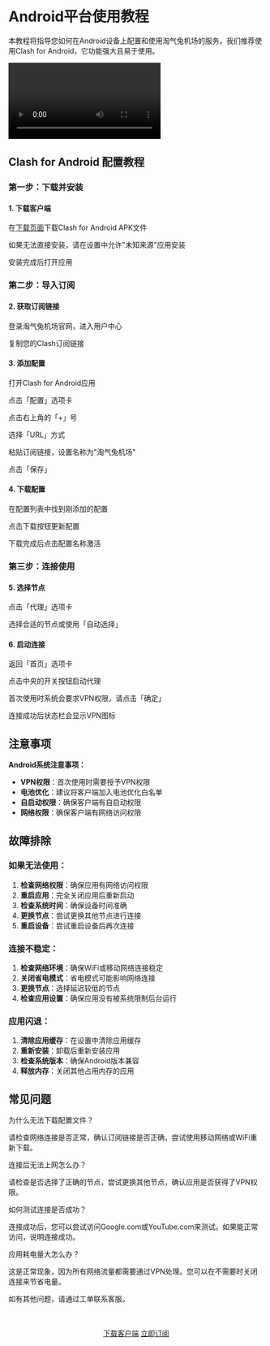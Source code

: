 # Android平台使用教程

本教程将指导您如何在Android设备上配置和使用淘气兔机场的服务。我们推荐使用Clash for Android，它功能强大且易于使用。

<video controls>
  <source src="/assets/android.webm">
</video>

## Clash for Android 配置教程

### 第一步：下载并安装

<div class="tutorial-step">
  <h4>1. 下载客户端</h4>
  <p>在<a href="/download">下载页面</a>下载Clash for Android APK文件</p>
  <p>如果无法直接安装，请在设置中允许"未知来源"应用安装</p>
  <p>安装完成后打开应用</p>
</div>

### 第二步：导入订阅

<div class="tutorial-step">
  <h4>2. 获取订阅链接</h4>
  <p>登录淘气兔机场官网，进入用户中心</p>
  <p>复制您的Clash订阅链接</p>
</div>

<div class="tutorial-step">
  <h4>3. 添加配置</h4>
  <p>打开Clash for Android应用</p>
  <p>点击「配置」选项卡</p>
  <p>点击右上角的「+」号</p>
  <p>选择「URL」方式</p>
  <p>粘贴订阅链接，设置名称为"淘气兔机场"</p>
  <p>点击「保存」</p>
</div>

<div class="tutorial-step">
  <h4>4. 下载配置</h4>
  <p>在配置列表中找到刚添加的配置</p>
  <p>点击下载按钮更新配置</p>
  <p>下载完成后点击配置名称激活</p>
</div>

### 第三步：连接使用

<div class="tutorial-step">
  <h4>5. 选择节点</h4>
  <p>点击「代理」选项卡</p>
  <p>选择合适的节点或使用「自动选择」</p>
</div>

<div class="tutorial-step">
  <h4>6. 启动连接</h4>
  <p>返回「首页」选项卡</p>
  <p>点击中央的开关按钮启动代理</p>
  <p>首次使用时系统会要求VPN权限，请点击「确定」</p>
  <p>连接成功后状态栏会显示VPN图标</p>
</div>

## 注意事项

<div class="warning-box">
<strong>Android系统注意事项：</strong>
<ul>
<li><strong>VPN权限</strong>：首次使用时需要授予VPN权限</li>
<li><strong>电池优化</strong>：建议将客户端加入电池优化白名单</li>
<li><strong>自启动权限</strong>：确保客户端有自启动权限</li>
<li><strong>网络权限</strong>：确保客户端有网络访问权限</li>
</ul>
</div>

## 故障排除

### 如果无法使用：

1. **检查网络权限**：确保应用有网络访问权限
2. **重启应用**：完全关闭应用后重新启动
3. **检查系统时间**：确保设备时间准确
4. **更换节点**：尝试更换其他节点进行连接
5. **重启设备**：尝试重启设备后再次连接

### 连接不稳定：

1. **检查网络环境**：确保WiFi或移动网络连接稳定
2. **关闭省电模式**：省电模式可能影响网络连接
3. **更换节点**：选择延迟较低的节点
4. **检查应用设置**：确保应用没有被系统限制后台运行

### 应用闪退：

1. **清除应用缓存**：在设置中清除应用缓存
2. **重新安装**：卸载后重新安装应用
3. **检查系统版本**：确保Android版本兼容
4. **释放内存**：关闭其他占用内存的应用

## 常见问题

<div class="faq-item">
  <div class="faq-question">为什么无法下载配置文件？</div>
  <div class="faq-answer">
    <p>请检查网络连接是否正常，确认订阅链接是否正确，尝试使用移动网络或WiFi重新下载。</p>
  </div>
</div>

<div class="faq-item">
  <div class="faq-question">连接后无法上网怎么办？</div>
  <div class="faq-answer">
    <p>请检查是否选择了正确的节点，尝试更换其他节点，确认应用是否获得了VPN权限。</p>
  </div>
</div>

<div class="faq-item">
  <div class="faq-question">如何测试连接是否成功？</div>
  <div class="faq-answer">
    <p>连接成功后，您可以尝试访问Google.com或YouTube.com来测试。如果能正常访问，说明连接成功。</p>
  </div>
</div>

<div class="faq-item">
  <div class="faq-question">应用耗电量大怎么办？</div>
  <div class="faq-answer">
    <p>这是正常现象，因为所有网络流量都需要通过VPN处理。您可以在不需要时关闭连接来节省电量。</p>
  </div>
</div>

如有其他问题，请通过工单联系客服。

<div style="text-align: center; margin: 48px 0;">
  <a href="/download" class="custom-button">下载客户端</a>
  <a href="/subscribe" class="custom-button secondary">立即订阅</a>
</div>